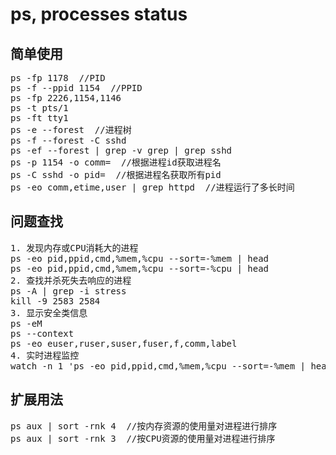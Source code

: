 # ps, processes status

## 简单使用
<pre>
ps -fp 1178  //PID
ps -f --ppid 1154  //PPID
ps -fp 2226,1154,1146
ps -t pts/1
ps -ft tty1
ps -e --forest  //进程树
ps -f --forest -C sshd
ps -ef --forest | grep -v grep | grep sshd
ps -p 1154 -o comm=  //根据进程id获取进程名
ps -C sshd -o pid=  //根据进程名获取所有pid
ps -eo comm,etime,user | grep httpd  //进程运行了多长时间
</pre>

## 问题查找
<pre>
1. 发现内存或CPU消耗大的进程
ps -eo pid,ppid,cmd,%mem,%cpu --sort=-%mem | head
ps -eo pid,ppid,cmd,%mem,%cpu --sort=-%cpu | head
2. 查找并杀死失去响应的进程
ps -A | grep -i stress
kill -9 2583 2584
3. 显示安全类信息
ps -eM
ps --context
ps -eo euser,ruser,suser,fuser,f,comm,label
4. 实时进程监控
watch -n 1 'ps -eo pid,ppid,cmd,%mem,%cpu --sort=-%mem | head'
</pre>

## 扩展用法
<pre>
ps aux | sort -rnk 4  //按内存资源的使用量对进程进行排序
ps aux | sort -rnk 3  //按CPU资源的使用量对进程进行排序
</pre>
